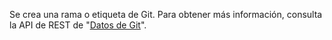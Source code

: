 Se crea una rama o etiqueta de Git. Para obtener más información, consulta la API de REST de "[Datos de Git](/rest/reference/git)".
